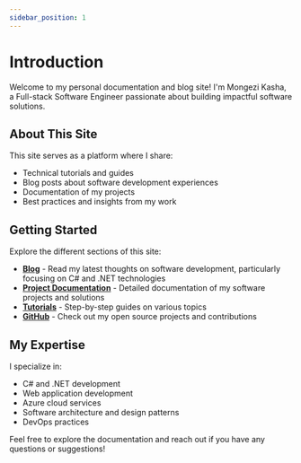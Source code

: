 ```yaml
---
sidebar_position: 1
---
```


# Introduction

Welcome to my personal documentation and blog site! I'm Mongezi Kasha, a Full-stack Software Engineer passionate about building impactful software solutions.

## About This Site

This site serves as a platform where I share:

- Technical tutorials and guides
- Blog posts about software development experiences
- Documentation of my projects
- Best practices and insights from my work

## Getting Started

Explore the different sections of this site:

- **[Blog](/blog)** - Read my latest thoughts on software development, particularly focusing on C# and .NET technologies
- **[Project Documentation](/docs/projects)** - Detailed documentation of my software projects and solutions
- **[Tutorials](/docs/category/tutorial---basics)** - Step-by-step guides on various topics
- **[GitHub](https://github.com/MongeziKasha)** - Check out my open source projects and contributions

## My Expertise

I specialize in:

- C# and .NET development
- Web application development
- Azure cloud services
- Software architecture and design patterns
- DevOps practices

Feel free to explore the documentation and reach out if you have any questions or suggestions!
